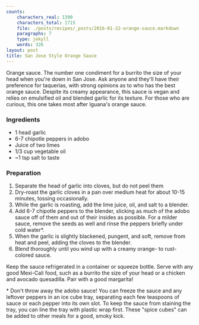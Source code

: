 ```yaml
---
counts:
    characters_real: 1390
    characters_total: 1715
    file: ./posts/recipes/_posts/2016-01-22-orange-sauce.markdown
    paragraphs: 7
    type: jekyll
    words: 326
layout: post
title: San Jose Style Orange Sauce
---
```


Orange sauce.  The number one condiment for a burrito the size of your head when you're down in San Jose.  Ask anyone and they'll have their preference for taquerias, with strong opinions as to who has the best orange sauce.  Despite its creamy appearance, this sauce is vegan and relies on emulsified oil and blended garlic for its texture.  For those who are curious, this one takes most after Iguana's orange sauce.

### Ingredients

* 1 head garlic
* 6-7 chipotle peppers in adobo
* Juice of two limes
* 1/3 cup vegetable oil
* ~1 tsp salt to taste

### Preparation

1. Separate the head of garlic into cloves, but do not peel them
2. Dry-roast the garlic cloves in a pan over medium heat for about 10-15 minutes, tossing occasionally.
3. While the garlic is roasting, add the lime juice, oil, and salt to a blender.
4. Add 6-7 chipotle peppers to the blender, slicking as much of the adobo sauce off of them and out of their insides as possible.  For a milder sauce, remove the seeds as well and rinse the peppers briefly under cold water\*.
5. When the garlic is slightly blackened, pungent, and soft, remove from heat and peel, adding the cloves to the blender.
6. Blend thoroughly until you wind up with a creamy orange- to rust-colored sauce.

Keep the sauce refrigerated in a container or squeeze bottle.  Serve with any good Mexi-Cali food, such as a burrito the size of your head or a chicken and avocado quesadilla.  Pair with a good margarita!

\* Don't throw away the adobo sauce!  You can freeze the sauce and any leftover peppers in an ice cube tray, separating each few teaspoons of sauce or each pepper into its own slot.  To keep the sauce from staining the tray, you can line the tray with plastic wrap first.  These "spice cubes" can be added to other meals for a good, smoky kick.
